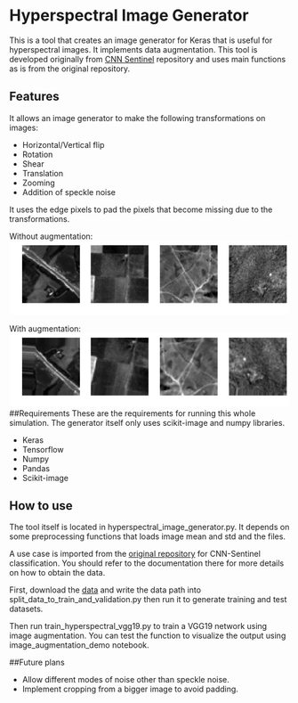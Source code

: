 # Hyperspectral Image Generator

This is a tool that creates an image generator for Keras that is useful for hyperspectral images. It implements data augmentation. This tool is developed originally from [CNN Sentinel](https://github.com/jensleitloff/CNN-Sentinel) repository and uses main functions as is from the original repository.

## Features
It allows an image generator to make the following transformations on images:
- Horizontal/Vertical flip
- Rotation
- Shear
- Translation
- Zooming
- Addition of speckle noise

It uses the edge pixels to pad the pixels that become missing due to the transformations.

Without augmentation:
![](images_for_notebook/no_augmentation.png)

With augmentation:
![](images_for_notebook/augmentation.png)
##Requirements
These are the requirements for running this whole simulation. The generator itself only uses scikit-image and numpy libraries.
- Keras
- Tensorflow
- Numpy
- Pandas
- Scikit-image

## How to use
The tool itself is located in hyperspectral_image_generator.py. It depends on some preprocessing functions that loads image mean and std and the files.

A use case is imported from the [original repository](https://github.com/jensleitloff/CNN-Sentinel) for CNN-Sentinel classification. You should refer to the documentation there for more details on how to obtain the data.

First, download the [data](http://madm.dfki.de/downloads) and write the data path into split_data_to_train_and_validation.py then run it to generate training and test datasets.

Then run train_hyperspectral_vgg19.py to train a VGG19 network using image augmentation. You can test the function to visualize the output using image_augmentation_demo notebook.

##Future plans
- Allow different modes of noise other than speckle noise.
- Implement cropping from a bigger image to avoid padding.